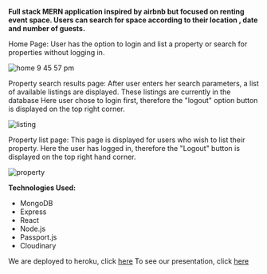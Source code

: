 **Full stack MERN application inspired by airbnb but focused on renting event space. 
Users can search for space according to their location , date and number of guests.**

Home Page: User has the option to login and list a property or search for properties without logging in.

![home 9 45 57 pm](https://user-images.githubusercontent.com/28279675/30249711-9840e094-95f6-11e7-8000-1faf03f4d928.jpg)

Property search results page: After user enters her search parameters, a list of available listings are displayed. These listings are currently in the database
Here user chose to login first, therefore the "logout" option button is displayed on the top right corner.

![listing](https://user-images.githubusercontent.com/28279675/30249729-e616bed8-95f6-11e7-8e78-50ae74c5d11e.jpg)

Property list page: This page is displayed for users who wish to list their property. 
Here the user has logged in,  therefore the "Logout" button is displayed on the top right hand corner. 

![property](https://user-images.githubusercontent.com/28279675/30249751-57fd4698-95f7-11e7-82fb-d460999f20c0.jpg)

**Technologies Used:**

   - MongoDB
   - Express
   - React
   - Node.js
   - Passport.js
   - Cloudinary 

We are deployed to heroku, click [here](https://rezup.herokuapp.com/)
To see our presentation, click [here](https://prezi.com/view/QTvJrs7rOCKdRtwZn5gj/)
   









